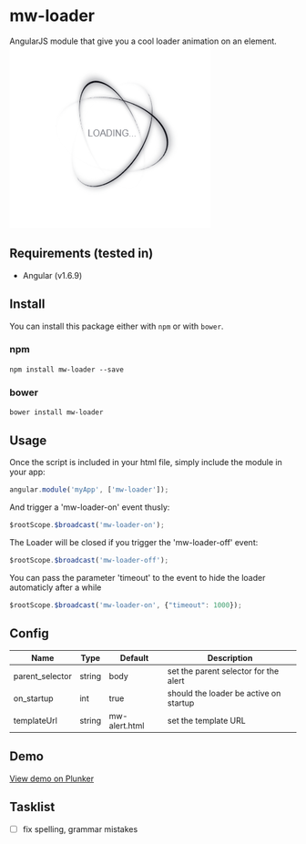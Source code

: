 # mw-loader

AngularJS module that give you a cool loader animation on an element.
![Loader example](https://github.com/MrWook/mw-loader/blob/master/public/gif/mw-loader.gif)


## Requirements (tested in)
- Angular (v1.6.9)

## Install

You can install this package either with `npm` or with `bower`.

### npm

```shell
npm install mw-loader --save
```

### bower

```shell
bower install mw-loader
```

## Usage

Once the script is included in your html file, simply include the module in your app:
```javascript
angular.module('myApp', ['mw-loader']);
```
    

And trigger a 'mw-loader-on' event thusly:
```javascript
$rootScope.$broadcast('mw-loader-on');
```

The Loader will be closed if you trigger the 'mw-loader-off' event:
```javascript
$rootScope.$broadcast('mw-loader-off');
```

You can pass the parameter 'timeout' to the event to hide the loader automaticly after a while
```javascript
$rootScope.$broadcast('mw-loader-on', {"timeout": 1000});
```

## Config

Name                    | Type      | Default 				| Description
----------------------- | --------- | --------------------- | ------------
parent_selector         | string    | body 					| set the parent selector for the alert
on_startup         		| int       | true 					| should the loader be active on startup
templateUrl           	| string    | mw-alert.html 		| set the template URL

## Demo

<a href='https://plnkr.co/edit/dS3jpBmmUW0LBaTVDA3t?p=preview' target='_blank'>View demo on Plunker</a>


## Tasklist 
- [ ] fix spelling, grammar mistakes
